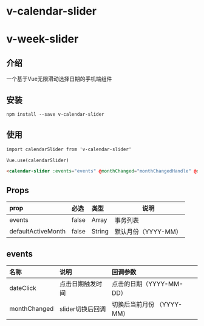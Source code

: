 # v-calendar-slider

# v-week-slider
## 介绍
一个基于Vue无限滑动选择日期的手机端组件

## 安装
```html
npm install --save v-calendar-slider
```

## 使用
```html
import calendarSlider from 'v-calendar-slider'

Vue.use(calendarSlider)

<calendar-slider :events="events" @monthChanged="monthChangedHandle" @dateClick="dateClickHandle"></calendar-slider>
```   

## Props
|prop|必选|类型|说明|
|:----    |:---|:----- |-----   |
|events   | false  | Array  | 事务列表 |
|defaultActiveMonth  | false  | String  |默认月份（YYYY-MM）  |

## events
|名称|说明|回调参数|
|:----    |:---|:----- |
| dateClick  | 点击日期触发时间  |  点击的日期（YYYY-MM-DD） |
| monthChanged | slider切换后回调  | 切换后当前月份 （YYYY-MM） |
